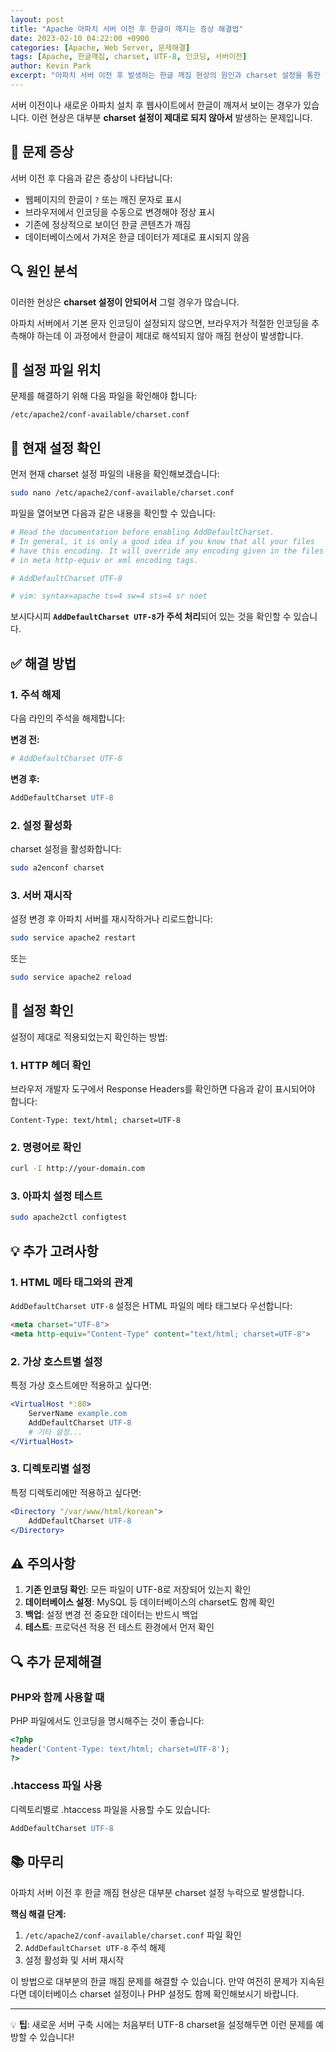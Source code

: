 ```yaml
---
layout: post
title: "Apache 아파치 서버 이전 후 한글이 깨지는 증상 해결법"
date: 2023-02-10 04:22:00 +0900
categories: [Apache, Web Server, 문제해결]
tags: [Apache, 한글깨짐, charset, UTF-8, 인코딩, 서버이전]
author: Kevin Park
excerpt: "아파치 서버 이전 후 발생하는 한글 깨짐 현상의 원인과 charset 설정을 통한 해결 방법을 알아봅니다."
---
```


서버 이전이나 새로운 아파치 설치 후 웹사이트에서 한글이 깨져서 보이는 경우가 있습니다. 이런 현상은 대부분 **charset 설정이 제대로 되지 않아서** 발생하는 문제입니다.

## 🚨 문제 증상

서버 이전 후 다음과 같은 증상이 나타납니다:

- 웹페이지의 한글이 `?` 또는 깨진 문자로 표시
- 브라우저에서 인코딩을 수동으로 변경해야 정상 표시
- 기존에 정상적으로 보이던 한글 콘텐츠가 깨짐
- 데이터베이스에서 가져온 한글 데이터가 제대로 표시되지 않음

## 🔍 원인 분석

이러한 현상은 **charset 설정이 안되어서** 그럴 경우가 많습니다.

아파치 서버에서 기본 문자 인코딩이 설정되지 않으면, 브라우저가 적절한 인코딩을 추측해야 하는데 이 과정에서 한글이 제대로 해석되지 않아 깨짐 현상이 발생합니다.

## 📁 설정 파일 위치

문제를 해결하기 위해 다음 파일을 확인해야 합니다:

```
/etc/apache2/conf-available/charset.conf
```

## 🔧 현재 설정 확인

먼저 현재 charset 설정 파일의 내용을 확인해보겠습니다:

```bash
sudo nano /etc/apache2/conf-available/charset.conf
```

파일을 열어보면 다음과 같은 내용을 확인할 수 있습니다:

```apache
# Read the documentation before enabling AddDefaultCharset.
# In general, it is only a good idea if you know that all your files
# have this encoding. It will override any encoding given in the files
# in meta http-equiv or xml encoding tags.

# AddDefaultCharset UTF-8

# vim: syntax=apache ts=4 sw=4 sts=4 sr noet
```

보시다시피 **`AddDefaultCharset UTF-8`가 주석 처리**되어 있는 것을 확인할 수 있습니다.

## ✅ 해결 방법

### 1. 주석 해제

다음 라인의 주석을 해제합니다:

**변경 전:**
```apache
# AddDefaultCharset UTF-8
```

**변경 후:**
```apache
AddDefaultCharset UTF-8
```

### 2. 설정 활성화

charset 설정을 활성화합니다:

```bash
sudo a2enconf charset
```

### 3. 서버 재시작

설정 변경 후 아파치 서버를 재시작하거나 리로드합니다:

```bash
sudo service apache2 restart
```

또는

```bash
sudo service apache2 reload
```

## 🧪 설정 확인

설정이 제대로 적용되었는지 확인하는 방법:

### 1. HTTP 헤더 확인

브라우저 개발자 도구에서 Response Headers를 확인하면 다음과 같이 표시되어야 합니다:

```
Content-Type: text/html; charset=UTF-8
```

### 2. 명령어로 확인

```bash
curl -I http://your-domain.com
```

### 3. 아파치 설정 테스트

```bash
sudo apache2ctl configtest
```

## 💡 추가 고려사항

### 1. HTML 메타 태그와의 관계

`AddDefaultCharset UTF-8` 설정은 HTML 파일의 메타 태그보다 우선합니다:

```html
<meta charset="UTF-8">
<meta http-equiv="Content-Type" content="text/html; charset=UTF-8">
```

### 2. 가상 호스트별 설정

특정 가상 호스트에만 적용하고 싶다면:

```apache
<VirtualHost *:80>
    ServerName example.com
    AddDefaultCharset UTF-8
    # 기타 설정...
</VirtualHost>
```

### 3. 디렉토리별 설정

특정 디렉토리에만 적용하고 싶다면:

```apache
<Directory "/var/www/html/korean">
    AddDefaultCharset UTF-8
</Directory>
```

## ⚠️ 주의사항

1. **기존 인코딩 확인**: 모든 파일이 UTF-8로 저장되어 있는지 확인
2. **데이터베이스 설정**: MySQL 등 데이터베이스의 charset도 함께 확인
3. **백업**: 설정 변경 전 중요한 데이터는 반드시 백업
4. **테스트**: 프로덕션 적용 전 테스트 환경에서 먼저 확인

## 🔍 추가 문제해결

### PHP와 함께 사용할 때

PHP 파일에서도 인코딩을 명시해주는 것이 좋습니다:

```php
<?php
header('Content-Type: text/html; charset=UTF-8');
?>
```

### .htaccess 파일 사용

디렉토리별로 .htaccess 파일을 사용할 수도 있습니다:

```apache
AddDefaultCharset UTF-8
```

## 📚 마무리

아파치 서버 이전 후 한글 깨짐 현상은 대부분 charset 설정 누락으로 발생합니다. 

**핵심 해결 단계:**
1. `/etc/apache2/conf-available/charset.conf` 파일 확인
2. `AddDefaultCharset UTF-8` 주석 해제
3. 설정 활성화 및 서버 재시작

이 방법으로 대부분의 한글 깨짐 문제를 해결할 수 있습니다. 만약 여전히 문제가 지속된다면 데이터베이스 charset 설정이나 PHP 설정도 함께 확인해보시기 바랍니다.

---

💡 **팁**: 새로운 서버 구축 시에는 처음부터 UTF-8 charset을 설정해두면 이런 문제를 예방할 수 있습니다! 